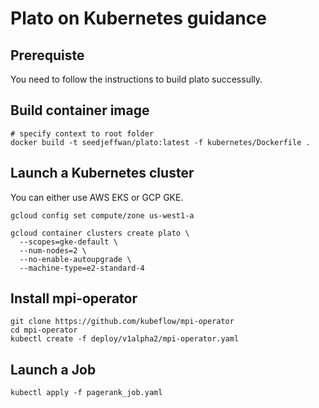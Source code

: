 # Plato on Kubernetes guidance

## Prerequiste

You need to follow the instructions to build plato successully. 


## Build container image

```
# specify context to root folder
docker build -t seedjeffwan/plato:latest -f kubernetes/Dockerfile .
```

## Launch a Kubernetes cluster

You can either use AWS EKS or GCP GKE.

```
gcloud config set compute/zone us-west1-a

gcloud container clusters create plato \
  --scopes=gke-default \
  --num-nodes=2 \
  --no-enable-autoupgrade \
  --machine-type=e2-standard-4
```

## Install mpi-operator

```
git clone https://github.com/kubeflow/mpi-operator
cd mpi-operator
kubectl create -f deploy/v1alpha2/mpi-operator.yaml
```

## Launch a Job

```
kubectl apply -f pagerank_job.yaml
```
